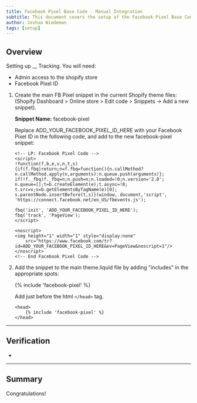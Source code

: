 ```yaml
---
title: Facebook Pixel Base Code - Manual Integration
subtitle: This document covers the setup of the Facebook Pixel Base Code - Manual integration for shopify. This integration is a backup to the Shopify default integration if that cannot be setup. 
author: Joshua Wiedeman
tags: [setup]
---
```


## Overview

Setting up __ Tracking. 
You will need:

- Admin access to the shopify store
- Facebook Pixel ID



1. Create the main FB Pixel snippet in the current Shopify theme files: (Shopify Dashboard > Online store > Edit code > Snippets -> Add a new snippet).
    
    **Snippet Name:**
    facebook-pixel

    Replace ADD_YOUR_FACEBOOK_PIXEL_ID_HERE with your Facebook Pixel ID in the following code, and add to the new facebook-pixel snippet:

    ```
    <!-- LP: Facebook Pixel Code -->
    <script>
    !function(f,b,e,v,n,t,s)
    {if(f.fbq)return;n=f.fbq=function(){n.callMethod?
    n.callMethod.apply(n,arguments):n.queue.push(arguments)};
    if(!f._fbq)f._fbq=n;n.push=n;n.loaded=!0;n.version='2.0';
    n.queue=[];t=b.createElement(e);t.async=!0;
    t.src=v;s=b.getElementsByTagName(e)[0];
    s.parentNode.insertBefore(t,s)}(window, document,'script',
    'https://connect.facebook.net/en_US/fbevents.js');
    
    fbq('init', 'ADD_YOUR_FACEBOOK_PIXEL_ID_HERE');
    fbq('track', 'PageView');
    </script>

    <noscript>
    <img height="1" width="1" style="display:none" 
        src="https://www.facebook.com/tr?id=ADD_YOUR_FACEBOOK_PIXEL_ID_HERE&ev=PageView&noscript=1"/>
    </noscript>
    <!-- End Facebook Pixel Code -->
    ```


3. Add the snippet to the main theme.liquid file by adding "includes" in the appropriate spots:

    {% include 'facebook-pixel' %}

    Add just before the html ```</head>``` tag. 

    ```
    <head>
        {% include 'facebook-pixel' %}
    </head>
    ```

---------------------------------------------------

## Verification

- 
  

---------------------------------------------------

## Summary

Congratulations! 



